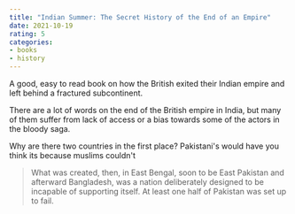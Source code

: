 ```yaml
---
title: "Indian Summer: The Secret History of the End of an Empire"
date: 2021-10-19
rating: 5
categories:
- books
- history
---
```


A good, easy to read book on how the British exited their Indian empire and left behind a fractured subcontinent.

There are a lot of words on the end of the British empire in India, but many of them suffer from lack of access or a bias towards some of the actors in the bloody saga. 

Why are there two countries in the first place? Pakistani's would have you think its because muslims couldn't 

> What was created, then, in East Bengal, soon to be East Pakistan and afterward Bangladesh, was a nation deliberately designed to be incapable of supporting itself. At least one half of Pakistan was set up to fail.